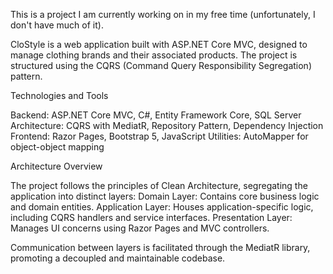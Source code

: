 This is a project I am currently working on in my free time (unfortunately, I don't have much of it). 

CloStyle is a web application built with ASP.NET Core MVC, designed to manage clothing brands and their associated products. The project is structured using the CQRS (Command Query Responsibility Segregation) pattern.


Technologies and Tools

Backend: ASP.NET Core MVC, C#, Entity Framework Core, SQL Server
Architecture: CQRS with MediatR, Repository Pattern, Dependency Injection
Frontend: Razor Pages, Bootstrap 5, JavaScript
Utilities: AutoMapper for object-object mapping


Architecture Overview

The project follows the principles of Clean Architecture, segregating the application into distinct layers:
Domain Layer: Contains core business logic and domain entities.
Application Layer: Houses application-specific logic, including CQRS handlers and service interfaces.
Presentation Layer: Manages UI concerns using Razor Pages and MVC controllers.


Communication between layers is facilitated through the MediatR library, promoting a decoupled and maintainable codebase.